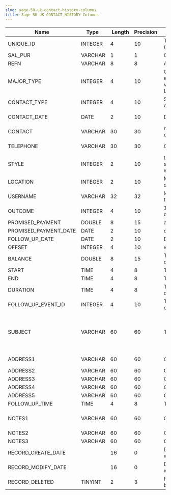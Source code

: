 ```yaml
---
slug: sage-50-uk-contact-history-columns
title: Sage 50 UK CONTACT_HISTORY Columns
---
```

| Name | Type  |  Length | Precision  |  Notes  | Example |
| --- | --- | --- | --- | --- | --- |
| UNIQUE_ID | INTEGER | 4 | 10 | The unique identifier of this record (an internal number) | 1 |
| SAL_PUR | VARCHAR | 1 | 1 | C = Customer / S= Supplier | C |
| REFN | VARCHAR | 8 | 8 | Account reference | A1D001 |
| MAJOR_TYPE | INTEGER | 4 | 10 | One of eContactHistoryMajorContactType values i.e Telephone, LetterFaxEmail or Meeting | 2 |
| CONTACT_TYPE | INTEGER | 4 | 10 | Sub contact type.  Options depend on Major contact type | 6 |
| CONTACT_DATE | DATE | 2 | 10 | Date of the contact | 12/08/2015 00:00:00 |
| CONTACT | VARCHAR | 30 | 30 | name of the person from other company | Jim Thomas |
| TELEPHONE | VARCHAR | 30 | 30 | Other companies phone number | 01742 876 234 |
| STYLE | INTEGER | 2 | 10 | type of letter 0 = other  1= statement  2= reminder  3 = warning  4 = legal | 1 |
| LOCATION | INTEGER | 2 | 10 | Meeting Location  0 = our office 1= customer's office 2 = other | 1095565312 |
| USERNAME | VARCHAR | 32 | 32 | logon name of person that made the contact | MANAGER |
| OUTCOME | INTEGER | 4 | 10 | 1 of 15 possible comments for the outcome of the contact | 17 |
| PROMISED_PAYMENT | DOUBLE | 8 | 15 | amount promised to be paid | 0 |
| PROMISED_PAYMENT_DATE | DATE | 2 | 10 | date the promised payment is due |  |
| FOLLOW_UP_DATE | DATE | 2 | 10 | Date for the next contact |  |
| OFFSET | INTEGER | 4 | 10 | where memo is in file | 0 |
| BALANCE | DOUBLE | 8 | 15 | The SalPur balance on the creation of this comms history | 0 |
| START | TIME | 4 | 8 | The Start time of a telephone call | 00:00:00 |
| END | TIME | 4 | 8 | The End time of a telephone call | 00:00:00 |
| DURATION | TIME | 4 | 8 | The duration time of a telephone call | 00:00:00 |
| FOLLOW_UP_EVENT_ID | INTEGER | 4 | 10 | The unique ID of the follow up calendar event | 0 |
| SUBJECT | VARCHAR | 60 | 60 | The subject of this Comms entry. | A4 Stat with Tear Off Remit Adv, Grouped &  O/S Items Only |
| ADDRESS1 | VARCHAR | 60 | 60 | Communication Address Line1 | 67a Station Road |
| ADDRESS2 | VARCHAR | 60 | 60 | Communication Address Line2 |  |
| ADDRESS3 | VARCHAR | 60 | 60 | Communication Address Line3 | Blackpool |
| ADDRESS4 | VARCHAR | 60 | 60 | Communication Address Line4 | Lancashire |
| ADDRESS5 | VARCHAR | 60 | 60 | Communication Address Line5 | BP12 7HT |
| FOLLOW_UP_TIME | TIME | 4 | 8 | Time of the follow up activity | 00:00:00 |
| NOTES1 | VARCHAR | 60 | 60 | Communication Notes Line1 | Notes have been moved to memo tab |
| NOTES2 | VARCHAR | 60 | 60 | Communication Notes Line2 |  |
| NOTES3 | VARCHAR | 60 | 60 | Communication Notes Line3 |  |
| RECORD_CREATE_DATE |  | 16 | 0 | Date and time when the record was created. | 27/04/2010 17:16:58 |
| RECORD_MODIFY_DATE |  | 16 | 0 | Date and time when the record was modified. | 04/08/2017 14:18:53 |
| RECORD_DELETED | TINYINT | 2 | 3 | Flag denoting if the record has been deleted or not. | 0 |
